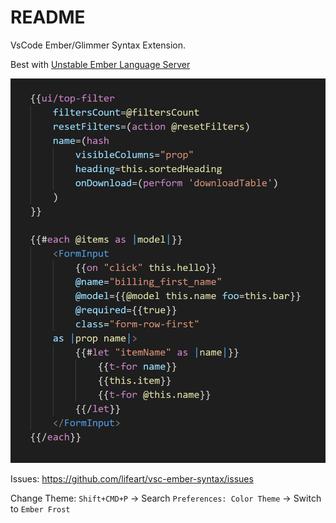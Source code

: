 # README

VsCode Ember/Glimmer Syntax Extension.

Best with [Unstable Ember Language Server](https://marketplace.visualstudio.com/items?itemName=lifeart.vscode-ember-unstable)

![preview](assets/preview.png)

Issues: https://github.com/lifeart/vsc-ember-syntax/issues

Change Theme: `Shift+CMD+P` -> Search `Preferences: Color Theme` -> Switch to `Ember Frost`
